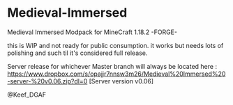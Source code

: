 # Medieval-Immersed
Medieval Immersed Modpack for MineCraft 1.18.2 -FORGE-

this is WIP and not ready for public consumption. it works but needs lots of polishing and such til it's considered full release.

Server release for whichever Master branch will always be located here :
https://www.dropbox.com/s/opajjr7nnsw3m26/Medieval%20Immersed%20-server-%20v0.06.zip?dl=0  [Server version v0.06]

@Keef_DGAF


